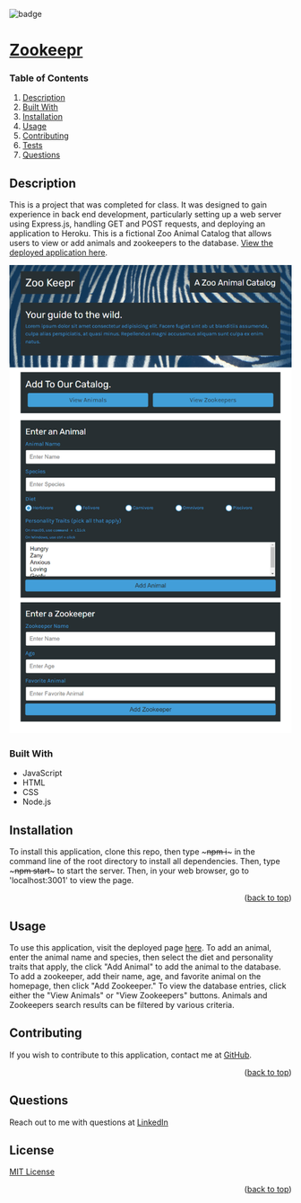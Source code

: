
<div id="top"></div>

![badge](https://img.shields.io/badge/license-MIT-brightgreen)

# [Zookeepr](https://github.com/apatheticjedi/zookeepr)

### Table of Contents

1. [Description](#description)
2. [Built With](#built-with)
3. [Installation](#installation)
4. [Usage](#usage)
5. [Contributing](#contributing)
6. [Tests](#tests)
7. [Questions](#questions)

## Description

This is a project that was completed for class. It was designed to gain experience in back end development, particularly setting up a web server using Express.js, handling GET and POST requests, and deploying an application to Heroku. This is a fictional Zoo Animal Catalog that allows users to view or add animals and zookeepers to the database. [View the deployed application here](https://infinite-journey-99980.herokuapp.com/).

![Zookeepr Screenshot](/public/assets/images/screencapture-infinite-journey-99980-herokuapp-2023-02-08-17_18_01.png)

### Built With


* JavaScript
* HTML
* CSS
* Node.js 

## Installation

To install this application, clone this repo, then type ~~~npm i~~~ in the command line of the root directory to install all dependencies. Then, type ~~~npm start~~~ to start the server. Then, in your web browser, go to 'localhost:3001' to view the page.

<p align="right">(<a href="#top">back to top</a>)</p>

## Usage

To use this application, visit the deployed page [here](https://infinite-journey-99980.herokuapp.com/). To add an animal, enter the animal name and species, then select the diet and personality traits that apply, the click "Add Animal" to add the animal to the database. To add a zookeeper, add their name, age, and favorite animal on the homepage, then click "Add Zookeeper." To view the database entries, click either the "View Animals" or "View Zookeepers" buttons. Animals and Zookeepers search results can be filtered by various criteria. 

## Contributing

If you wish to contribute to this application, contact me at [GitHub](https://github.com/apatheticjedi).

<p align="right">(<a href="#top">back to top</a>)</p>



## Questions

Reach out to me with questions at [LinkedIn](https://www.linkedin.com/in/davidlundt/)


## License

[MIT License](https://spdx.org/licenses/MIT.html)


<p align="right">(<a href="#top">back to top</a>)</p>
